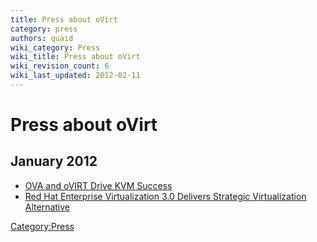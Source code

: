 ```yaml
---
title: Press about oVirt
category: press
authors: quaid
wiki_category: Press
wiki_title: Press about oVirt
wiki_revision_count: 6
wiki_last_updated: 2012-02-11
---
```


# Press about oVirt

## January 2012

*   [OVA and oVIRT Drive KVM Success](https://bottomlineit.wordpress.com/2012/01/17/ova-and-ovirt-drive-kvm-success/)
*   [Red Hat Enterprise Virtualization 3.0 Delivers Strategic Virtualization Alternative](http://www.marketwatch.com/story/red-hat-enterprise-virtualization-30-delivers-strategic-virtualization-alternative-2012-01-18)

<Category:Press>

